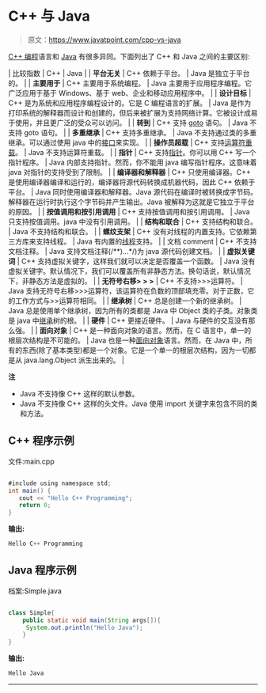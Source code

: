 # C++ 与 Java

> 原文：<https://www.javatpoint.com/cpp-vs-java>

[C++ 编程](cpp-tutorial)语言和 [Java](java-tutorial) 有很多异同。下面列出了 C++ 和 Java 之间的主要区别:

| 比较指数 | C++ | Java |
| **平台无关** | C++ 依赖于平台。 | Java 是独立于平台的。 |
| **主要用于** | C++ 主要用于系统编程。 | Java 主要用于应用程序编程。它广泛应用于基于 Windows、基于 web、企业和移动应用程序中。 |
| **设计目标** | C++ 是为系统和应用程序编程设计的。它是 C 编程语言的扩展。 | Java 是作为打印系统的解释器而设计和创建的，但后来被扩展为支持网络计算。它被设计成易于使用，并且更广泛的受众可以访问。 |
| **转到** | C++ 支持 [goto](cpp-goto-statement) 语句。 | Java 不支持 goto 语句。 |
| **多重继承** | C++ 支持多重继承。 | Java 不支持通过类的多重继承。可以通过使用 java 中的[接口](interface-in-java)来实现。 |
| **操作员超载** | C++ 支持[运算符重载](cpp-overloading)。 | Java 不支持运算符重载。 |
| **指针** | C++ 支持[指针](cpp-pointers)。你可以用 C++ 写一个指针程序。 | Java 内部支持指针。然而，你不能用 java 编写指针程序。这意味着 java 对指针的支持受到了限制。 |
| **编译器和解释器** | C++ 只使用编译器。C++ 是使用编译器编译和运行的，编译器将源代码转换成机器代码，因此 C++ 依赖于平台。 | Java 同时使用编译器和解释器。Java 源代码在编译时被转换成字节码。解释器在运行时执行这个字节码并产生输出。Java 被解释为这就是它独立于平台的原因。 |
| **按值调用和按引用调用** | C++ 支持按值调用和按引用调用。 | Java 只支持按值调用。java 中没有引用调用。 |
| **结构和联合** | C++ 支持结构和联合。 | Java 不支持结构和联合。 |
| **螺纹支架** | C++ 没有对线程的内置支持。它依赖第三方库来支持线程。 | Java 有内置的[线程](multithreading-in-java)支持。 |
| 文档 comment | C++ 不支持文档注释。 | Java 支持文档注释(/**)...*/)为 java 源代码创建文档。 |
| **虚拟关键词** | C++ 支持虚拟关键字，这样我们就可以决定是否覆盖一个函数。 | Java 没有虚拟关键字。默认情况下，我们可以覆盖所有非静态方法。换句话说，默认情况下，非静态方法是虚拟的。 |
| **无符号右移> > >** | C++ 不支持>>>运算符。 | Java 支持无符号右移>>>运算符，该运算符在负数的顶部填充零。对于正数，它的工作方式与>>运算符相同。 |
| **继承树** | C++ 总是创建一个新的继承树。 | Java 总是使用单个继承树，因为所有的类都是 Java 中 Object 类的子类。对象类是 java 中[继承](inheritance-in-java)树的根。 |
| **硬件** | C++ 更接近硬件。 | Java 与硬件的交互没有那么强。 |
| **面向对象** | C++ 是一种面向对象的语言。然而，在 C 语言中，单一的根层次结构是不可能的。 | Java 也是一种[面向对象](java-oops-concepts)语言。然而，在 Java 中，所有的东西(除了基本类型)都是一个对象。它是一个单一的根层次结构，因为一切都是从 java.lang.Object 派生出来的。 |

**注**

*   Java 不支持像 C++ 这样的默认参数。
*   Java 不支持像 C++ 这样的头文件。Java 使用 import 关键字来包含不同的类和方法。

## C++ 程序示例

文件:main.cpp

```java

#include using namespace std;
int main() {
   cout << "Hello C++ Programming";
   return 0;
} 
```

**输出:**

```java
Hello C++ Programming

```

## Java 程序示例

档案:Simple.java

```java

class Simple{
    public static void main(String args[]){
     System.out.println("Hello Java");
    }
}

```

**输出:**

```java
Hello Java

```

* * *